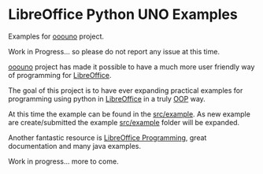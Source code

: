# LibreOffice Python UNO Examples

Examples for [ooouno](https://github.com/Amourspirit/python-ooouno) project.

Work in Progress... so please do not report any issue at this time.

[ooouno](https://github.com/Amourspirit/python-ooouno) project has made it possible to have a much more
user friendly way of programming for [LibreOffice](https://www.libreoffice.org/).

The goal of this project is to have ever expanding practical examples for programming
using python in [LibreOffice](https://www.libreoffice.org/) in a truly [OOP](https://en.wikipedia.org/wiki/Object-oriented_programming) way.

At this time the example can be found in the [src/example](src/examples/).
As new example are create/submitted the example [src/example](src/examples/) folder will be expanded.

Another fantastic resource is [LibreOffice Programming](https://github.com/flywire/lo-p),
great documentation and many java examples.

Work in progress... more to come.
